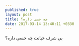 ```yaml
---
published: true
layout: post
title: چه حسی داره؟
date: 2017-03-14 13:40:11 +0330
---
```


بی شرف خیانت چه حسی داره؟

